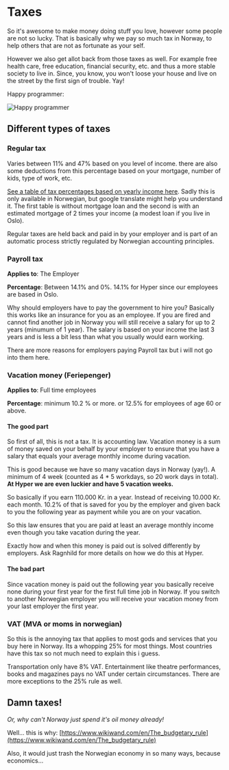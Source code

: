 # Taxes

So it's awesome to make money doing stuff you love, however some people are
not so lucky. That is basically why we pay so much tax in Norway,
to help others that are not as fortunate as your self.

However we also get allot back from those taxes as well. For example
free health care, free education, financial security, etc. and thus
a more stable society to live in. Since, you know, you won't loose your
house and live on the street by the first sign of trouble. Yay!

Happy programmer:

![Happy programmer](http://www.rdegges.com/images/2012/programming.gif)

## Different types of taxes

### Regular tax

Varies between 11% and 47% based on you level of income. there are also
some deductions from this percentage based on your mortgage, number of
kids, type of work, etc.

[See a table of tax percentages based on yearly income here](http://www.smartepenger.no/skatt/103-skatt/653-skatteprosenter-pa-lonnsinntekt).
Sadly this is only available in Norwegian, but google
translate might help you understand it. The first table is without
mortgage loan and the second is with an estimated mortgage of 2 times
your income (a modest loan if you live in Oslo).

Regular taxes are held back and paid in by your employer and is part of
an automatic process strictly regulated by Norwegian accounting principles.

### Payroll tax

**Applies to**: The Employer

**Percentage**: Between 14.1% and 0%. 14.1% for Hyper since our
employees are based in Oslo.

Why should employers have to pay the government to hire you? Basically
this works like an insurance for you as an employee. If you are fired
and cannot find another job in Norway you will still receive a salary for
up to 2 years (minumum of 1 year). The salary is based on your income
the last 3 years and is less a bit less than what you usually would
earn working.

There are more reasons for employers paying Payroll tax but i will not
go into them here.

### Vacation money (Feriepenger)

**Applies to**: Full time employees

**Percentage**: minimum 10.2 % or more. or 12.5% for employees
of age 60 or above.

#### The good part

So first of all, this is not a tax. It is accounting law. Vacation money
is a sum of money saved on your behalf by your employer to ensure that you
have a salary that equals your average monthly income during vacation.

This is good because we have so many vacation days in Norway (yay!).
A minimum of 4 week (counted as 4 * 5 workdays, so 20 work days in total).
**At Hyper we are even luckier and have 5 vacation weeks.**

So basically if you earn 110.000 Kr. in a year. Instead of receiving
10.000 Kr. each month. 10.2% of that is saved for you by the employer
and given back to you the following year as payment while you
are on your vacation.

So this law ensures that you are paid at least an average monthly income
even though you take vacation during the year.

Exactly how and when this money is paid out is solved differently
by employers. Ask Ragnhild for more details on how we do this at Hyper.

#### The bad part

Since vacation money is paid out the following year you basically
receive none during your first year for the first full time job in Norway.
If you switch to another Norwegian employer you will receive your vacation
money from your last employer the first year.

### VAT (MVA or moms in norwegian)

So this is the annoying tax that applies to most gods and services that
you buy here in Norway. Its a whopping 25% for most things. Most
countries have this tax so not much need to explain this i guess.

Transportation only have 8% VAT. Entertainment like theatre
performances, books and magazines pays no VAT under certain circumstances.
There are more exceptions to the 25% rule as well.

## Damn taxes!

*Or, why can't Norway just spend it's oil money already!*

Well... this is why: [https://www.wikiwand.com/en/The_budgetary_rule](https://www.wikiwand.com/en/The_budgetary_rule)

Also, it would just trash the Norwegian economy in so many ways,
because economics...
